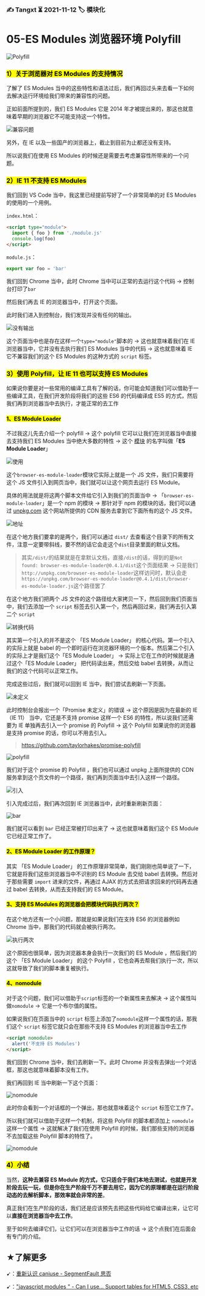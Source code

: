 ### ✍️ Tangxt ⏳ 2021-11-12 🏷️ 模块化

# 05-ES Modules 浏览器环境 Polyfill

![Polyfill](assets/img/2021-11-12-21-31-09.png)

### <mark>1）关于浏览器对 ES Modules 的支持情况</mark>

了解了 ES Modules 当中的这些特性和语法过后，我们再回过头来去看一下如何去解决运行环境给我们带来的兼容性的问题。

正如前面所提到的，我们 ES Modules 它是 2014 年才被提出来的，那这也就意味着早期的浏览器它不可能支持这一个特性。

![兼容问题](assets/img/2021-11-13-15-47-02.png)

另外，在 IE 以及一些国产的浏览器上，截止到目前为止都还没有支持。

所以说我们在使用 ES Modules 的时候还是需要去考虑兼容性所带来的一个问题。

### <mark>2）IE 11 不支持 ES Modules</mark>

我们回到 VS Code 当中，我这里已经提前写好了一个非常简单的对 ES Modules 的使用的一个用例。

`index.html`：

``` html
<script type="module">
  import { foo } from './module.js'
  console.log(foo)
</script>
```

`module.js`：

``` js
export var foo = 'bar'
```

我们回到 Chrome 当中，此时 Chrome 当中可以正常的去运行这个代码 -> 控制台打印了`bar`

然后我们再去 IE 的浏览器当中，打开这个页面。

此时我们进入到控制台，我们发现并没有任何的输出。

![没有输出](assets/img/2021-11-13-16-10-44.png)

这个页面当中也是存在这样一个`type="module"`脚本的 -> 这也就意味着我们在 IE 浏览器当中，它并没有去执行我们 ES Modules 当中的代码 -> 这也就意味着 IE 它不兼容我们的这个 ES Modules 的这种方式的 `script` 标签。

### <mark>3）使用 Polyfill，让 IE 11 也可以支持 ES Modules</mark>

如果说你要是对一些常用的编译工具有了解的话，你可能会知道我们可以借助于一些编译工具，在我们开发阶段将我们的这些 ES6 的代码编译成 ES5 的方式，然后我们再到浏览器当中去执行，才能正常的去工作

#### <mark>1、ES Module Loader</mark>

不过我这儿先去介绍一个 polyfill -> 这个 polyfill 它可以让我们在浏览器当中直接去支持我们 ES Modules 当中绝大多数的特性 -> 这个 [模块](https://github.com/ModuleLoader/browser-es-module-loader) 的名字叫做「**ES Module Loader**」

![使用](assets/img/2021-11-13-16-16-33.png)

这个`browser-es-module-loader`模块它实际上就是一个 JS 文件，我们只需要将这个 JS 文件引入到网页当中，我们就可以让这个网页去运行 ES Module。

具体的用法就是将这两个脚本文件给它引入到我们的页面当中 -> 「`browser-es-module-loader`」是一个 npm 的模块 -> 那针对于 npm 的模块的话，我们可以通过 [unpkg.com](http://unpkg.com/) 这个网站所提供的 CDN 服务去拿到它下面所有的这个 JS 文件。

![地址](assets/img/2021-11-13-16-22-14.png)

在这个地方我们要拿的是两个，我们可以通过 `dist/` 去查看这个目录下的所有文件，注意一定要带斜线，要不然的话它会走这个`dist`目录里面的默认文档。

> 其实`/dist/`的结果就是在拿默认文档，直接`/dist`的话，得到的是`Not found: browser-es-module-loader@0.4.1/dist`这个页面结果 -> 只是我们`http://unpkg.com/browser-es-module-loader`这样访问时，默认会走`https://unpkg.com/browser-es-module-loader@0.4.1/dist/browser-es-module-loader.js`这个路径罢了

在这个地方我们把两个 JS 文件的这个路径给大家拷贝一下，然后回到我们页面当中，我们去添加一个 `script` 标签去引入第一个，然后再回过来，我们再去引入第二个 `script`

![转换代码](assets/img/2021-11-13-16-32-17.png)

其实第一个引入的并不是这个 「ES Module Loader」 的核心代码。第一个引入的实际上就是 babel 的一个即时运行在浏览器环境的一个版本。然后第二个引入的实际上才是我们这个「ES Module Loader」 -> 实际上它在工作的时候就是通过这个「ES Module Loader」 把代码读出来，然后交给 babel 去转换，从而让我们的这个代码可以正常工作。

完成这些过后，我们就可以回到 IE 当中，我们尝试去刷新一下页面。

![未定义](assets/img/2021-11-13-16-36-04.png)

此时控制台会报出一个「Promise 未定义」的错误 -> 这个原因是因为在最新的 IE（IE 11） 当中，它还是不支持 promise 这样一个 ES6 的特性，所以说我们还需要为 IE 单独再去引入一个 promise 的 Polyfill -> 这个 Polyfill 如果说你的浏览器是支持 promise 的话，你可以不用去引入。

> <https://github.com/taylorhakes/promise-polyfill>

![polyfill](assets/img/2021-11-13-16-40-55.png)

我们对于这个 promise 的 Polyfill ，我们也可以通过 unpkg 上面所提供的 CDN 服务拿到这个页文件的一个路径，我们再到页面当中去引入这样一个路径。

![引入](assets/img/2021-11-13-16-41-43.png)

引入完成过后，我们再次回到 IE 浏览器当中，此时重新刷新页面：

![bar](assets/img/2021-11-13-16-42-32.png)

我们就可以看到 `bar` 已经正常被打印出来了 -> 这也就意味着我们这个 ES Module 它已经正常工作了。

#### <mark>2、ES Module Loader 的工作原理？</mark>

其实 「ES Module Loader」 的工作原理非常简单，我们刚刚也简单说了一下，它就是将我们这些浏览器当中不识别的 ES Module 去交给 babel 去转换。然后对于那些需要 `import` 进来的文件，再通过 AJAX 的方式去把请求回来的代码再去通过 babel 去转换，从而去支持我们的 ES Module。

#### <mark>3、支持 ES Modules 的浏览器会把模块代码执行两次？</mark>

在这个地方还有一个小问题，那就是如果说我们在支持 ES6 的浏览器例如 Chrome 当中，那我们的代码就会被执行两次。

![执行两次](assets/img/2021-11-13-16-45-08.png)

这个原因也很简单，因为浏览器本身会执行一次我们的 ES Module ，然后我们的这个 「ES Module Loader」 的这个 Polyfill ，它也会再去帮我们执行一次，所以这就导致了我们的脚本重复被执行。

#### <mark>4、nomodule</mark>

对于这个问题，我们可以借助于`script`标签的一个新属性来去解决 -> 这个属性叫做`nomodule` -> 它是一个布尔值的属性。

如果说我们在页面当中的 `script` 标签上添加了`nomodule`这样一个属性的话，那我们这个 `script` 标签它就只会在那些不支持 ES Modules 的浏览器当中去工作

``` html
<script nomodule>
  alert('不支持 ES Modules')
</script>
```

我们回到 Chrome 当中，我们去刷新一下。此时 Chrome 并没有去弹出一个对话框，那这也就意味着脚本没有工作。

我们再回到 IE 当中刷新一下这个页面：

![nomodule](assets/img/2021-11-13-16-48-58.png)

此时你会看到一个对话框的一个弹出，那也就意味着这个 `script` 标签它工作了。

所以我们就可以借助于这样一个机制，将这些 Polyfill 的脚本都添加上 `nomodule` 这样一个属性 -> 这就解决了我们在使用 Polyfill 的时候，我们那些支持的浏览器不去加载这些 Polyfill 脚本的特性了。

![nomodule](assets/img/2021-11-13-16-54-20.png)

### <mark>4）小结</mark>

当然，**这种去兼容 ES Module 的方式，它只适合于我们本地去测试，也就是开发阶段去玩一玩，但是你在生产阶段千万不要去用它，因为它的原理都是在运行阶段动态的去解析脚本，那效率就会非常的差**。

真正我们在生产阶段的话，我们还是应该预先去把这些代码给它编译出来，让它可以**直接在浏览器当中去工作**。

至于如何去编译它们，让它们可以在浏览器当中工作的话 -> 这个点我们在后面会有专门的介绍。

## ★了解更多

➹：[重新认识 caniuse - SegmentFault 思否](https://segmentfault.com/a/1190000018495678)

➹：["javascript modules " - Can I use... Support tables for HTML5, CSS3, etc](https://caniuse.com/?search=javascript%20modules%20)